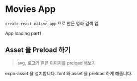 # Movies App

`create-react-native-app` 으로 만든 영화 검색 앱

App loading part1 
## Asset 을 Preload 하기

> svg, 로고와 같은 이미지를 preload 해보기

expo-asset 을 설치합니다. font 와 asset 을 preload 하게 해줍니다. 